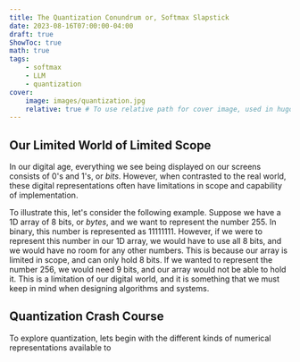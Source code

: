 ```yaml
---
title: The Quantization Conundrum or, Softmax Slapstick
date: 2023-08-16T07:00:00-04:00
draft: true
ShowToc: true
math: true
tags: 
    - softmax
    - LLM
    - quantization
cover:
    image: images/quantization.jpg
    relative: true # To use relative path for cover image, used in hugo Page-bundles
---
```


## Our Limited World of Limited Scope

In our digital age, everything we see being displayed on our screens consists of 0's and 1's, or *bits*. However, when contrasted to the real world, these digital representations often have limitations in scope and capability of implementation.

To illustrate this, let's consider the following example. Suppose we have a 1D array of 8 bits, or *bytes*, and we want to represent the number 255. In binary, this number is represented as 11111111. However, if we were to represent this number in our 1D array, we would have to use all 8 bits, and we would have no room for any other numbers. This is because our array is limited in scope, and can only hold 8 bits. If we wanted to represent the number 256, we would need 9 bits, and our array would not be able to hold it. This is a limitation of our digital world, and it is something that we must keep in mind when designing algorithms and systems.

## Quantization Crash Course

To explore quantization, lets begin with the different kinds of numerical representations available to 
